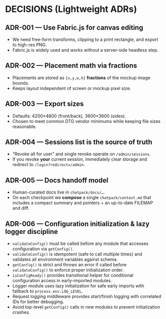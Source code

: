 # DECISIONS (Lightweight ADRs)

## ADR-001 — Use Fabric.js for canvas editing
- We need free-form transforms, clipping to a print rectangle, and export to high-res PNG.
- Fabric.js is widely used and works without a server-side headless step.

## ADR-002 — Placement math via fractions
- Placements are stored as `{x,y,w,h}` **fractions** of the mockup image bounds.
- Keeps layout independent of screen or mockup pixel size.

## ADR-003 — Export sizes
- Defaults: 4200×4800 (front/back), 3600×3600 (sides).
- Chosen to meet common DTG vendor minimums while keeping file sizes reasonable.

## ADR-004 — Sessions list is the source of truth
- “Revoke all for user” and single revoke operate on `/admin/sessions`.
- If you revoke **your** current session, immediately clear storage and redirect to `/login?redirect=/admin`.

## ADR-005 — Docs handoff model
- Human-curated docs live in `chatpack/docs/…`.
- On each checkpoint we **compose** a single `chatpack/context.md` that includes a compact summary and pointers + an up-to-date FILEMAP and diff.

## ADR-006 — Configuration initialization & lazy logger discipline
- `validateConfig()` must be called before any module that accesses configuration via `getConfig()`.
- `validateConfig()` is idempotent (safe to call multiple times) and validates all environment variables against schema.
- `getConfig()` is strict and throws an error if called before `validateConfig()` to enforce proper initialization order.
- `isConfigReady()` provides transitional helper for conditional configuration access in early-imported modules.
- Logger module uses lazy initialization for safe early imports with fallback to `process.env.LOG_LEVEL`.
- Request logging middleware provides start/finish logging with correlated IDs for better debugging.
- Avoid top-level `getConfig()` calls in new modules to prevent initialization crashes.
